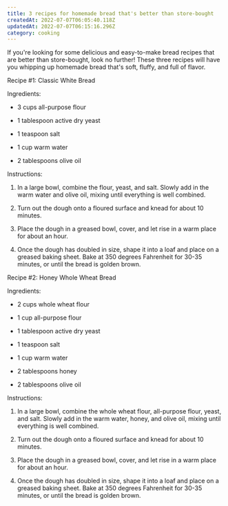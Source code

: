 ```yaml
---
title: 3 recipes for homemade bread that's better than store-bought
createdAt: 2022-07-07T06:05:40.118Z
updatedAt: 2022-07-07T06:15:16.296Z
category: cooking
---
```


If you're looking for some delicious and easy-to-make bread recipes that are better than store-bought, look no further! These three recipes will have you whipping up homemade bread that's soft, fluffy, and full of flavor.

Recipe #1: Classic White Bread

Ingredients:

- 3 cups all-purpose flour

- 1 tablespoon active dry yeast

- 1 teaspoon salt

- 1 cup warm water

- 2 tablespoons olive oil

Instructions:

1. In a large bowl, combine the flour, yeast, and salt. Slowly add in the warm water and olive oil, mixing until everything is well combined.

2. Turn out the dough onto a floured surface and knead for about 10 minutes.

3. Place the dough in a greased bowl, cover, and let rise in a warm place for about an hour.

4. Once the dough has doubled in size, shape it into a loaf and place on a greased baking sheet. Bake at 350 degrees Fahrenheit for 30-35 minutes, or until the bread is golden brown.

Recipe #2: Honey Whole Wheat Bread

Ingredients:

- 2 cups whole wheat flour

- 1 cup all-purpose flour

- 1 tablespoon active dry yeast

- 1 teaspoon salt

- 1 cup warm water

- 2 tablespoons honey

- 2 tablespoons olive oil

Instructions:

1. In a large bowl, combine the whole wheat flour, all-purpose flour, yeast, and salt. Slowly add in the warm water, honey, and olive oil, mixing until everything is well combined.

2. Turn out the dough onto a floured surface and knead for about 10 minutes.

3. Place the dough in a greased bowl, cover, and let rise in a warm place for about an hour.

4. Once the dough has doubled in size, shape it into a loaf and place on a greased baking sheet. Bake at 350 degrees Fahrenheit for 30-35 minutes, or until the bread is golden brown.
